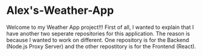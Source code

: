 # Alex's-Weather-App

Welcome to my Weather App project!!! First of all, I wanted to explain that I have another two seperate repositories for this application. The reason is because I wanted to work on different. One repository is for the Backend (Node.js Proxy Server) and the other repostitory is for the Frontend (React). 



